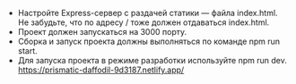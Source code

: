 - Настройте Express-сервер с раздачей статики — файла index.html. Не забудьте, что по адресу / тоже должен отдаваться index.html.
- Проект должен запускаться на 3000 порту.
- Сборка и запуск проекта должны выполняться по команде npm run start.
- Для запуска проекта в режиме разработки используйте npm run dev.
https://prismatic-daffodil-9d3187.netlify.app/
